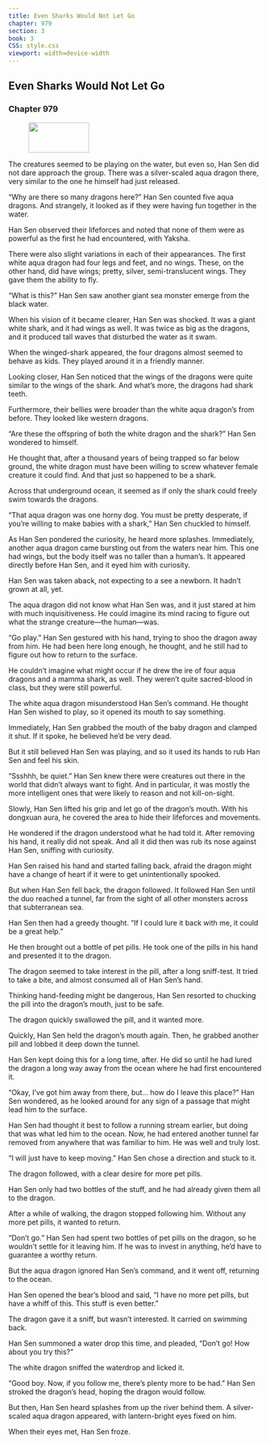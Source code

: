 ```yaml
---
title: Even Sharks Would Not Let Go
chapter: 979
section: 3
book: 3
CSS: style.css
viewport: width=device-width
---
```


## Even Sharks Would Not Let Go

### Chapter 979

<figure>
	<img src="../Images/gem.gif" alt="" id="gem" width="120" height="60" />
</figure>

The creatures seemed to be playing on the water, but even so, Han Sen did not dare approach the group. There was a silver-scaled aqua dragon there, very similar to the one he himself had just released.

“Why are there so many dragons here?” Han Sen counted five aqua dragons. And strangely, it looked as if they were having fun together in the water.

Han Sen observed their lifeforces and noted that none of them were as powerful as the first he had encountered, with Yaksha.

There were also slight variations in each of their appearances. The first white aqua dragon had four legs and feet, and no wings. These, on the other hand, did have wings; pretty, silver, semi-translucent wings. They gave them the ability to fly.

“What is this?” Han Sen saw another giant sea monster emerge from the black water.

When his vision of it became clearer, Han Sen was shocked. It was a giant white shark, and it had wings as well. It was twice as big as the dragons, and it produced tall waves that disturbed the water as it swam.

When the winged-shark appeared, the four dragons almost seemed to behave as kids. They played around it in a friendly manner.

Looking closer, Han Sen noticed that the wings of the dragons were quite similar to the wings of the shark. And what’s more, the dragons had shark teeth.

Furthermore, their bellies were broader than the white aqua dragon’s from before. They looked like western dragons.

“Are these the offspring of both the white dragon and the shark?” Han Sen wondered to himself.

He thought that, after a thousand years of being trapped so far below ground, the white dragon must have been willing to screw whatever female creature it could find. And that just so happened to be a shark.

Across that underground ocean, it seemed as if only the shark could freely swim towards the dragons.

“That aqua dragon was one horny dog. You must be pretty desperate, if you’re willing to make babies with a shark,” Han Sen chuckled to himself.

As Han Sen pondered the curiosity, he heard more splashes. Immediately, another aqua dragon came bursting out from the waters near him. This one had wings, but the body itself was no taller than a human’s. It appeared directly before Han Sen, and it eyed him with curiosity.

Han Sen was taken aback, not expecting to a see a newborn. It hadn’t grown at all, yet.

The aqua dragon did not know what Han Sen was, and it just stared at him with much inquisitiveness. He could imagine its mind racing to figure out what the strange creature—the human—was.

“Go play.” Han Sen gestured with his hand, trying to shoo the dragon away from him. He had been here long enough, he thought, and he still had to figure out how to return to the surface.

He couldn’t imagine what might occur if he drew the ire of four aqua dragons and a mamma shark, as well. They weren’t quite sacred-blood in class, but they were still powerful.

The white aqua dragon misunderstood Han Sen’s command. He thought Han Sen wished to play, so it opened its mouth to say something.

Immediately, Han Sen grabbed the mouth of the baby dragon and clamped it shut. If it spoke, he believed he’d be very dead.

But it still believed Han Sen was playing, and so it used its hands to rub Han Sen and feel his skin.

“Ssshhh, be quiet.” Han Sen knew there were creatures out there in the world that didn’t always want to fight. And in particular, it was mostly the more intelligent ones that were likely to reason and not kill-on-sight.

Slowly, Han Sen lifted his grip and let go of the dragon’s mouth. With his dongxuan aura, he covered the area to hide their lifeforces and movements.

He wondered if the dragon understood what he had told it. After removing his hand, it really did not speak. And all it did then was rub its nose against Han Sen, sniffing with curiosity.

Han Sen raised his hand and started falling back, afraid the dragon might have a change of heart if it were to get unintentionally spooked.

But when Han Sen fell back, the dragon followed. It followed Han Sen until the duo reached a tunnel, far from the sight of all other monsters across that subterranean sea.

Han Sen then had a greedy thought. “If I could lure it back with me, it could be a great help.”

He then brought out a bottle of pet pills. He took one of the pills in his hand and presented it to the dragon.

The dragon seemed to take interest in the pill, after a long sniff-test. It tried to take a bite, and almost consumed all of Han Sen’s hand.

Thinking hand-feeding might be dangerous, Han Sen resorted to chucking the pill into the dragon’s mouth, just to be safe.

The dragon quickly swallowed the pill, and it wanted more.

Quickly, Han Sen held the dragon’s mouth again. Then, he grabbed another pill and lobbed it deep down the tunnel.

Han Sen kept doing this for a long time, after. He did so until he had lured the dragon a long way away from the ocean where he had first encountered it.

“Okay, I’ve got him away from there, but… how do I leave this place?” Han Sen wondered, as he looked around for any sign of a passage that might lead him to the surface.

Han Sen had thought it best to follow a running stream earlier, but doing that was what led him to the ocean. Now, he had entered another tunnel far removed from anywhere that was familiar to him. He was well and truly lost.

“I will just have to keep moving.” Han Sen chose a direction and stuck to it.

The dragon followed, with a clear desire for more pet pills.

Han Sen only had two bottles of the stuff, and he had already given them all to the dragon.

After a while of walking, the dragon stopped following him. Without any more pet pills, it wanted to return.

“Don’t go.” Han Sen had spent two bottles of pet pills on the dragon, so he wouldn’t settle for it leaving him. If he was to invest in anything, he’d have to guarantee a worthy return.

But the aqua dragon ignored Han Sen’s command, and it went off, returning to the ocean.

Han Sen opened the bear’s blood and said, “I have no more pet pills, but have a whiff of this. This stuff is even better.”

The dragon gave it a sniff, but wasn’t interested. It carried on swimming back.

Han Sen summoned a water drop this time, and pleaded, “Don’t go! How about you try this?”

The white dragon sniffed the waterdrop and licked it.

“Good boy. Now, if you follow me, there’s plenty more to be had.” Han Sen stroked the dragon’s head, hoping the dragon would follow.

But then, Han Sen heard splashes from up the river behind them. A silver-scaled aqua dragon appeared, with lantern-bright eyes fixed on him.

When their eyes met, Han Sen froze.